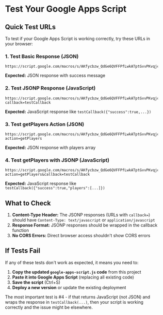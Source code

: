 # Test Your Google Apps Script

## Quick Test URLs

To test if your Google Apps Script is working correctly, try these URLs in your browser:

### 1. Test Basic Response (JSON)

```
https://script.google.com/macros/s/AKfycbzw_QdGe6QVFFPfLwkATptGvvPKvqjczyvegSWSHfJYzvFwKckRnWZjX5JaaZZM_pEs/exec
```

**Expected:** JSON response with success message

### 2. Test JSONP Response (JavaScript)

```
https://script.google.com/macros/s/AKfycbzw_QdGe6QVFFPfLwkATptGvvPKvqjczyvegSWSHfJYzvFwKckRnWZjX5JaaZZM_pEs/exec?callback=testCallback
```

**Expected:** JavaScript response like `testCallback({"success":true,...})`

### 3. Test getPlayers Action (JSON)

```
https://script.google.com/macros/s/AKfycbzw_QdGe6QVFFPfLwkATptGvvPKvqjczyvegSWSHfJYzvFwKckRnWZjX5JaaZZM_pEs/exec?action=getPlayers
```

**Expected:** JSON response with players array

### 4. Test getPlayers with JSONP (JavaScript)

```
https://script.google.com/macros/s/AKfycbzw_QdGe6QVFFPfLwkATptGvvPKvqjczyvegSWSHfJYzvFwKckRnWZjX5JaaZZM_pEs/exec?action=getPlayers&callback=testCallback
```

**Expected:** JavaScript response like `testCallback({"success":true,"players":[...]})`

## What to Check

1. **Content-Type Header:** The JSONP responses (URLs with `callback=`) should have `Content-Type: text/javascript` or `application/javascript`
2. **Response Format:** JSONP responses should be wrapped in the callback function
3. **No CORS Errors:** Direct browser access shouldn't show CORS errors

## If Tests Fail

If any of these tests don't work as expected, it means you need to:

1. **Copy the updated `google-apps-script.js` code** from this project
2. **Paste it into Google Apps Script** (replacing all existing code)
3. **Save the script** (Ctrl+S)
4. **Deploy a new version** or update the existing deployment

The most important test is #4 - if that returns JavaScript (not JSON) and wraps the response in `testCallback(...)`, then your script is working correctly and the issue might be elsewhere.
